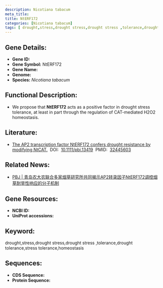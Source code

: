 ```yaml
---
description: Nicotiana tabacum
meta_title:
title: NtERF172
categories: [Nicotiana tabacum]
tags: [ drought,stress,drought stress,drought stress ,tolerance,drought tolerance,stress tolerance,homeostasis ]
---
```


## Gene Details:
- **Gene ID:**	[]()
- **Gene Symbol:** NtERF172
- **Gene Name:** 
- **Genome:** []()
- **Species:** *Nicotiana tabacum*

## Functional Description:
   - We propose that **NtERF172** acts as a positive factor in drought stress tolerance, at least in part through the regulation of CAT-mediated H2O2 homeostasis.

## Literature:
   - [The AP2 transcription factor NtERF172 confers drought resistance by modifying NtCAT.]( https://onlinelibrary.wiley.com/doi/10.1111/pbi.13419)&nbsp;&nbsp;DOI:&nbsp;&nbsp;[10.1111/pbi.13419](https://onlinelibrary.wiley.com/doi/10.1111/pbi.13419)&nbsp;&nbsp;PMID:&nbsp;&nbsp;[32445603](https://pubmed.ncbi.nlm.nih.gov/32445603/)

## Related News:
   - [PBJ | 青岛农大农联合多家烟草研究所共同揭示AP2转录因子NtERF172调控烟草耐旱性响应的分子机制](https://mp.weixin.qq.com/s?__biz=Mzg3MDEwNDEyMg==&mid=2247489429&idx=1&sn=261b2bf0546f524ece91e518e2ca5dfc&chksm=ce93bac0f9e433d6a0dba03535a949042562ceb969f1662fff2d8edafce6f32c776e20c8b171&scene=27#wechat_redirect)

## Gene Resources:
- **NCBI ID:** [](https://www.ncbi.nlm.nih.gov/gene/?term=)
- **UniProt accessions:** [](https://www.uniprot.org/uniprotkb//entry)

## Keyword:
drought,stress,drought stress,drought stress ,tolerance,drought tolerance,stress tolerance,homeostasis

## Sequences:
- **CDS Sequence:**
- **Protein Sequence:**
